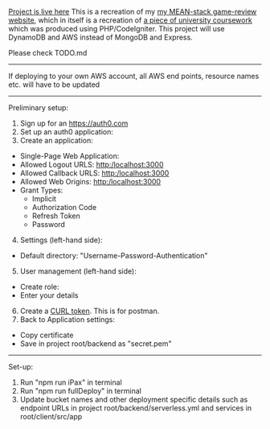 [Project is live here](https://d3a7xdyo092pmd.cloudfront.net/)
This is a recreation of my [my MEAN-stack game-review website](https://github.com/JonathanMSifleet/MEANReviewWebsite), which in itself is a recreation of [a piece of university coursework](https://github.com/JonathanMSifleet/GameReviewWebsite) which was produced using PHP/CodeIgniter. This project will use DynamoDB and AWS instead of MongoDB and Express.

Please check TODO.md

---

If deploying to your own AWS account, all AWS end points, resource names etc. will have to be updated

---

Preliminary setup:

1. Sign up for an https://auth0.com
2. Set up an auth0 application:
3. Create an application:

- Single-Page Web Application:
- Allowed Logout URLS: [http:/localhost:3000](http:/localhost:3000)
- Allowed Callback URLS: [http:/localhost:3000](http:/localhost:3000)
- Allowed Web Origins: [http:/localhost:3000](http:/localhost:3000)
- Grant Types:
  - Implicit
  - Authorization Code
  - Refresh Token
  - Password

4. Settings (left-hand side):

- Default directory: "Username-Password-Authentication"

5. User management (left-hand side):

- Create role:
- Enter your details

6. Create a [CURL token](https://gist.github.com/arielweinberger/21d3b72bb4f345a410abb7e98a17cc96). This is for postman.
7. Back to Application settings:

- Copy certificate
- Save in project root/backend as "secret.pem"

---

Set-up:

1. Run "npm run iPax" in terminal
2. Run "npm run fullDeploy" in terminal
3. Update bucket names and other deployment specific details such as endpoint URLs in project root/backend/serverless.yml and services in root/client/src/app
